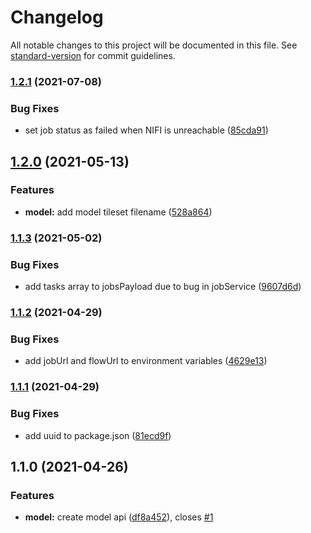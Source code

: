 # Changelog

All notable changes to this project will be documented in this file. See [standard-version](https://github.com/conventional-changelog/standard-version) for commit guidelines.

### [1.2.1](https://github.com/MapColonies/3d-model-ingestion-service/compare/v1.2.0...v1.2.1) (2021-07-08)


### Bug Fixes

* set job status as failed when NIFI is unreachable ([85cda91](https://github.com/MapColonies/3d-model-ingestion-service/commit/85cda91798bc320a4c5df9a7d7cbc94e3809dfb2))

## [1.2.0](https://github.com/MapColonies/3d-model-ingestion-service/compare/v1.1.3...v1.2.0) (2021-05-13)


### Features

* **model:** add model tileset filename ([528a864](https://github.com/MapColonies/3d-model-ingestion-service/commit/528a864802e19c86023d1ad2e1505f03052fe2a8))

### [1.1.3](https://github.com/MapColonies/3d-model-ingestion-service/compare/v1.1.2...v1.1.3) (2021-05-02)


### Bug Fixes

* add tasks array to jobsPayload due to bug in jobService ([9607d6d](https://github.com/MapColonies/3d-model-ingestion-service/commit/9607d6d7f44b6738343984d857768bd292a860e4))

### [1.1.2](https://github.com/MapColonies/3d-model-ingestion-service/compare/v1.1.1...v1.1.2) (2021-04-29)


### Bug Fixes

* add jobUrl and flowUrl to environment variables ([4629e13](https://github.com/MapColonies/3d-model-ingestion-service/commit/4629e13b64f6b665d0164531921e304bda1949e7))

### [1.1.1](https://github.com/MapColonies/3d-model-ingestion-service/compare/v1.1.0...v1.1.1) (2021-04-29)


### Bug Fixes

* add uuid to package.json ([81ecd9f](https://github.com/MapColonies/3d-model-ingestion-service/commit/81ecd9f6850236998fc61b3eebb492c81e915ff4))

## 1.1.0 (2021-04-26)


### Features

* **model:** create model api ([df8a452](https://github.com/MapColonies/3d-model-ingestion-service/commit/df8a45216d33e59fe8f331ba90370435b83ab074)), closes [#1](https://github.com/MapColonies/3d-model-ingestion-service/issues/1)
